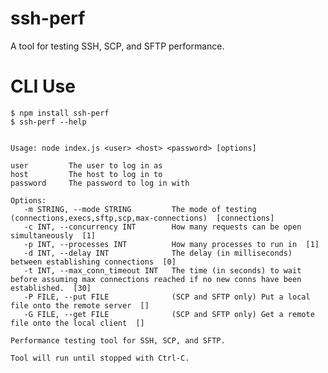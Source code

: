 <!---
Copyright (c) 2015, F5 Networks, Inc. All rights reserved.

No part of this software may be reproduced or transmitted in any
form or by any means, electronic or mechanical, for any purpose,
without express written permission of F5 Networks, Inc.

-->

# ssh-perf

A tool for testing SSH, SCP, and SFTP performance.

# CLI Use

```
$ npm install ssh-perf
$ ssh-perf --help
```

```

Usage: node index.js <user> <host> <password> [options]

user         The user to log in as
host         The host to log in to
password     The password to log in with

Options:
   -m STRING, --mode STRING         The mode of testing (connections,execs,sftp,scp,max-connections)  [connections]
   -c INT, --concurrency INT        How many requests can be open simultaneously  [1]
   -p INT, --processes INT          How many processes to run in  [1]
   -d INT, --delay INT              The delay (in milliseconds) between establishing connections  [0]
   -t INT, --max_conn_timeout INT   The time (in seconds) to wait before assuming max connections reached if no new conns have been established.  [30]
   -P FILE, --put FILE              (SCP and SFTP only) Put a local file onto the remote server  []
   -G FILE, --get FILE              (SCP and SFTP only) Get a remote file onto the local client  []

Performance testing tool for SSH, SCP, and SFTP.

Tool will run until stopped with Ctrl-C.
```

